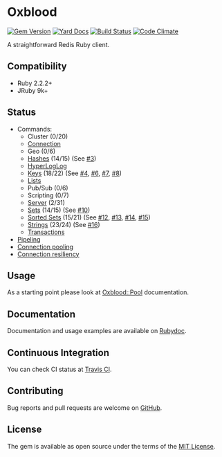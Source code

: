 # Oxblood

[![Gem Version](https://badge.fury.io/rb/oxblood.svg)](https://badge.fury.io/rb/oxblood)
[![Yard Docs](http://img.shields.io/badge/yard-docs-blue.svg)](http://rubydoc.info/github/etehtsea/oxblood/master/frames)
[![Build Status](https://travis-ci.org/etehtsea/oxblood.svg?branch=master)](https://travis-ci.org/etehtsea/oxblood)
[![Code Climate](https://codeclimate.com/github/etehtsea/oxblood/badges/gpa.svg)](https://codeclimate.com/github/etehtsea/oxblood)

A straightforward Redis Ruby client.

## Compatibility

- Ruby 2.2.2+
- JRuby 9k+

## Status

- Commands:
  - Cluster (0/20)
  - [Connection](http://www.rubydoc.info/github/etehtsea/oxblood/master/Oxblood/Commands/Connection)
  - Geo (0/6)
  - [Hashes](http://www.rubydoc.info/github/etehtsea/oxblood/master/Oxblood/Commands/Hashes) (14/15) (See [#3])
  - [HyperLogLog](http://www.rubydoc.info/github/etehtsea/oxblood/master/Oxblood/Commands/HyperLogLog)
  - [Keys](http://www.rubydoc.info/github/etehtsea/oxblood/master/Oxblood/Commands/Keys) (18/22) (See [#4], [#6], [#7], [#8])
  - [Lists](http://www.rubydoc.info/github/etehtsea/oxblood/master/Oxblood/Commands/Lists)
  - Pub/Sub (0/6)
  - Scripting (0/7)
  - [Server](http://www.rubydoc.info/github/etehtsea/oxblood/master/Oxblood/Commands/Server) (2/31)
  - [Sets](http://www.rubydoc.info/github/etehtsea/oxblood/master/Oxblood/Commands/Sets) (14/15) (See [#10])
  - [Sorted Sets](http://www.rubydoc.info/github/etehtsea/oxblood/master/Oxblood/Commands/SortedSets) (15/21) (See [#12], [#13], [#14], [#15])
  - [Strings](http://www.rubydoc.info/github/etehtsea/oxblood/master/Oxblood/Commands/Strings) (23/24) (See [#16])
  - [Transactions](http://www.rubydoc.info/github/etehtsea/oxblood/master/Oxblood/Commands/Transactions)
- [Pipeling](http://www.rubydoc.info/github/etehtsea/oxblood/master/Oxblood/Pipeline)
- [Connection pooling](http://www.rubydoc.info/github/etehtsea/oxblood/master/Oxblood/Pool)
- [Connection resiliency](http://www.rubydoc.info/github/etehtsea/oxblood/master/Oxblood/RSocket)

## Usage
As a starting point please look at [Oxblood::Pool](http://www.rubydoc.info/github/etehtsea/oxblood/master/Oxblood/Pool) documentation.

## Documentation
Documentation and usage examples are available on [Rubydoc](http://rubydoc.info/github/etehtsea/oxblood/master/frames).

## Continuous Integration
You can check CI status at [Travis CI](https://travis-ci.org/etehtsea/oxblood).

## Contributing
Bug reports and pull requests are welcome on [GitHub](https://github.com/etehtsea/oxblood).

## License
The gem is available as open source under the terms of the [MIT License](http://opensource.org/licenses/MIT).

[#3]: https://github.com/etehtsea/oxblood/issues/3
[#4]: https://github.com/etehtsea/oxblood/issues/4
[#6]: https://github.com/etehtsea/oxblood/issues/6
[#7]: https://github.com/etehtsea/oxblood/issues/7
[#8]: https://github.com/etehtsea/oxblood/issues/8
[#10]: https://github.com/etehtsea/oxblood/issues/10
[#12]: https://github.com/etehtsea/oxblood/issues/12
[#13]: https://github.com/etehtsea/oxblood/issues/13
[#14]: https://github.com/etehtsea/oxblood/issues/14
[#15]: https://github.com/etehtsea/oxblood/issues/15
[#16]: https://github.com/etehtsea/oxblood/issues/16
[#19]: https://github.com/etehtsea/oxblood/issues/19
